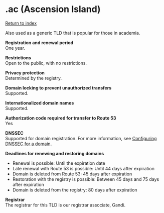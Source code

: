 # \.ac \(Ascension Island\)<a name="ac"></a>

[Return to index](registrar-tld-list.md#index)

Also used as a generic TLD that is popular for those in academia\.

**Registration and renewal period**  
One year\.

**Restrictions**  
Open to the public, with no restrictions\.

**Privacy protection**  
Determined by the registry\.

**Domain locking to prevent unauthorized transfers**  
Supported\.

**Internationalized domain names**  
Supported\.

**Authorization code required for transfer to Route 53**  
Yes

**DNSSEC**  
Supported for domain registration\. For more information, see [Configuring DNSSEC for a domain](domain-configure-dnssec.md)\.

**Deadlines for renewing and restoring domains**  
+ Renewal is possible: Until the expiration date
+ Late renewal with Route 53 is possible: Until 44 days after expiration
+ Domain is deleted from Route 53: 45 days after expiration
+ Restoration with the registry is possible: Between 45 days and 75 days after expiration
+ Domain is deleted from the registry: 80 days after expiration

**Registrar**  
The registrar for this TLD is our registrar associate, Gandi\.